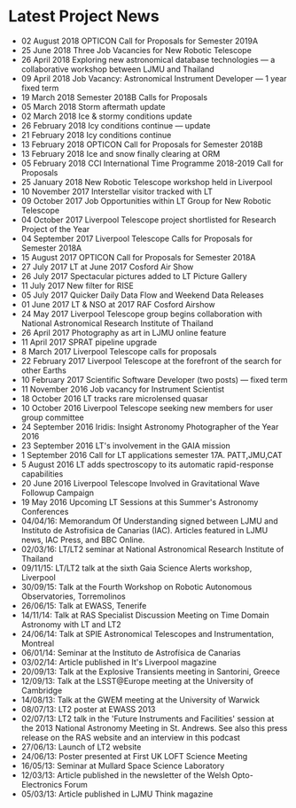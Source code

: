 # Latest Project News

* 02 August 2018	OPTICON Call for Proposals for Semester 2019A
* 25 June 2018	Three Job Vacancies for New Robotic Telescope
* 26 April 2018	Exploring new astronomical database technologies — a collaborative workshop between LJMU and Thailand
* 09 April 2018	Job Vacancy: Astronomical Instrument Developer — 1 year fixed term
* 19 March 2018	Semester 2018B Calls for Proposals
* 05 March 2018	Storm aftermath update
* 02 March 2018	Ice & stormy conditions update
* 26 February 2018	Icy conditions continue — update
* 21 February 2018	Icy conditions continue
* 13 February 2018	OPTICON Call for Proposals for Semester 2018B
* 13 February 2018	Ice and snow finally clearing at ORM
* 05 February 2018	CCI International Time Programme 2018-2019 Call for Proposals
* 25 January 2018	New Robotic Telescope workshop held in Liverpool
* 10 November 2017	Interstellar visitor tracked with LT
* 09 October 2017	Job Opportunities within LT Group for New Robotic Telescope
* 04 October 2017	Liverpool Telescope project shortlisted for Research Project of the Year
* 04 September 2017	Liverpool Telescope Calls for Proposals for Semester 2018A
* 15 August 2017	OPTICON Call for Proposals for Semester 2018A
* 27 July 2017	LT at June 2017 Cosford Air Show
* 26 July 2017	Spectacular pictures added to LT Picture Gallery
* 11 July 2017	New filter for RISE
* 05 July 2017	Quicker Daily Data Flow and Weekend Data Releases
* 01 June 2017	LT & NSO at 2017 RAF Cosford Airshow
* 24 May 2017	Liverpool Telescope group begins collaboration with National Astronomical Research Institute of Thailand
* 26 April 2017	Photography as art in LJMU online feature
* 11 April 2017	SPRAT pipeline upgrade
* 8 March 2017	Liverpool Telescope calls for proposals
* 22 February 2017	Liverpool Telescope at the forefront of the search for other Earths
* 10 February 2017	Scientific Software Developer (two posts) — fixed term
* 11 November 2016	Job vacancy for Instrument Scientist
* 18 October 2016	LT tracks rare microlensed quasar
* 10 October 2016	Liverpool Telescope seeking new members for user group committee
* 24 September 2016	Iridis: Insight Astronomy Photographer of the Year 2016
* 23 September 2016	LT's involvement in the GAIA mission
* 1 September 2016	Call for LT applications semester 17A. PATT,JMU,CAT
* 5 August 2016	LT adds spectroscopy to its automatic rapid-response capabilities
* 20 June 2016	Liverpool Telescope Involved in Gravitational Wave Followup Campaign
* 19 May 2016	Upcoming LT Sessions at this Summer's Astronomy Conferences
* 04/04/16: Memorandum Of Understanding signed between LJMU and Instituto de Astrofisica de Canarias (IAC). Articles featured in LJMU news, IAC Press, and BBC Online.
* 02/03/16: LT/LT2 seminar at National Astronomical Research Institute of Thailand
* 09/11/15: LT/LT2 talk at the sixth Gaia Science Alerts workshop, Liverpool
* 30/09/15: Talk at the Fourth Workshop on Robotic Autonomous Observatories, Torremolinos
* 26/06/15: Talk at EWASS, Tenerife
* 14/11/14: Talk at RAS Specialist Discussion Meeting on Time Domain Astronomy with LT and LT2
* 24/06/14: Talk at SPIE Astronomical Telescopes and Instrumentation, Montreal
* 06/01/14: Seminar at the Instituto de Astrofísica de Canarias
* 03/02/14: Article published in It's Liverpool magazine
* 20/09/13: Talk at the Explosive Transients meeting in Santorini, Greece
* 12/09/13: Talk at the LSST@Europe meeting at the University of Cambridge
* 14/08/13: Talk at the GWEM meeting at the University of Warwick
* 08/07/13: LT2 poster at EWASS 2013
* 02/07/13: LT2 talk in the 'Future Instruments and Facilities' session at the 2013 National Astronomy Meeting in St. Andrews. See also this press release on the RAS website and an interview in this podcast
* 27/06/13: Launch of LT2 website
* 24/06/13: Poster presented at First UK LOFT Science Meeting
* 16/05/13: Seminar at Mullard Space Science Laboratory
* 12/03/13: Article published in the newsletter of the Welsh Opto-Electronics Forum
* 05/03/13: Article published in LJMU Think magazine

